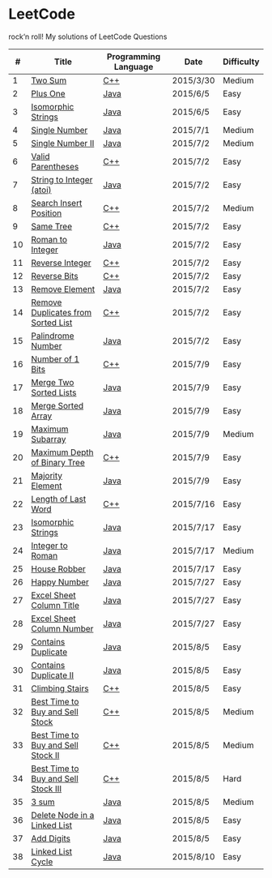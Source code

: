 # LeetCode
rock‘n roll!
My solutions of LeetCode Questions  

| #     |                 Title                  | Programming Language  | Date       | Difficulty  |
| ----- | -------------------------------------- | --------------------- | ---------- | ----------- |
| 1   |[Two Sum](https://leetcode.com/problems/two-sum/)|[C++](https://github.com/TonyFromDire/LeetCode/blob/master/src/two%20sum.cpp)|2015/3/30| Medium|
| 2   |[Plus One](https://leetcode.com/problems/plus-one/)|[Java](https://github.com/TonyFromDire/LeetCode/blob/master/src/plus%20one.java)|2015/6/5| Easy|
| 3   |[Isomorphic Strings ](https://leetcode.com/problems/isomorphic-strings/)|[Java](https://github.com/TonyFromDire/LeetCode/blob/master/src/plus%20one.java)|2015/6/5| Easy|
| 4   |[Single Number ](https://leetcode.com/problems/single-number/)|[Java](https://github.com/TonyFromDire/LeetCode/blob/master/src/Single%20Number.java)|2015/7/1| Medium|
| 5   |[Single Number II ](https://leetcode.com/problems/single-number-ii/)|[Java](https://github.com/TonyFromDire/LeetCode/blob/master/src/Single%20Number%20II.java)|2015/7/2| Medium|
| 6   |[Valid Parentheses ](https://leetcode.com/problems/valid-parentheses/)|[C++](https://github.com/TonyFromDire/LeetCode/blob/master/src/Valid%20Parentheses.cpp)|2015/7/2| Easy|
| 7   |[String to Integer (atoi) ](https://leetcode.com/problems/string-to-integer-atoi/)|[Java](https://github.com/TonyFromDire/LeetCode/blob/master/src/String%20to%20Integer%20(atoi)%20.java)|2015/7/2| Easy|
| 8   |[Search Insert Position ](https://leetcode.com/problems/search-insert-position/)|[C++](https://github.com/TonyFromDire/LeetCode/blob/master/src/Search%20Insert%20Position.cpp)|2015/7/2| Medium|
| 9   |[Same Tree ](https://leetcode.com/problems/same-tree/)|[C++](https://github.com/TonyFromDire/LeetCode/blob/master/src/Same%20Tree.cpp)|2015/7/2| Easy|
| 10   |[Roman to Integer ](https://leetcode.com/problems/roman-to-integer/)|[Java](https://github.com/TonyFromDire/LeetCode/blob/master/src/Roman%20to%20Integer.java)|2015/7/2| Easy|
| 11   |[Reverse Integer ](https://leetcode.com/problems/reverse-integer/)|[C++](https://github.com/TonyFromDire/LeetCode/blob/master/src/Reverse%20Integer.cpp)|2015/7/2| Easy|
| 12   |[Reverse Bits ](https://leetcode.com/problems/reverse-bits/)|[C++](https://github.com/TonyFromDire/LeetCode/blob/master/src/Reverse%20Bits.cpp)|2015/7/2| Easy|
| 13   |[Remove Element ](https://leetcode.com/problems/remove-element/)|[Java](https://github.com/TonyFromDire/LeetCode/blob/master/src/Remove%20Element.java)|2015/7/2| Easy|
| 14   |[Remove Duplicates from Sorted List ](https://leetcode.com/problems/remove-duplicates-from-sorted-list/)|[C++](https://github.com/TonyFromDire/LeetCode/blob/master/src/Remove%20Duplicates%20from%20Sorted%20List.cpp)|2015/7/2| Easy|
| 15   |[Palindrome Number ](https://leetcode.com/problems/palindrome-number/)|[Java](https://github.com/TonyFromDire/LeetCode/blob/master/src/Palindrome%20Number.java)|2015/7/2| Easy|
| 16   |[Number of 1 Bits ](https://leetcode.com/problems/number-of-1-bits/)|[C++](https://github.com/TonyFromDire/LeetCode/blob/master/src/Number%20of%201%20Bits.cpp)|2015/7/9| Easy|
| 17   |[Merge Two Sorted Lists ](https://leetcode.com/problems/merge-two-sorted-lists/)|[Java](https://github.com/TonyFromDire/LeetCode/blob/master/src/Merge%20Two%20Sorted%20Lists.java)|2015/7/9| Easy|
| 18   |[Merge Sorted Array ](https://leetcode.com/problems/merge-sorted-array/)|[Java](https://github.com/TonyFromDire/LeetCode/blob/master/src/Merge%20Sorted%20Array.java)|2015/7/9| Easy|
| 19   |[Maximum Subarray ](https://leetcode.com/problems/maximum-subarray/)|[Java](https://github.com/TonyFromDire/LeetCode/blob/master/src/Maximum%20Subarray.java)|2015/7/9| Medium|
| 20   |[Maximum Depth of Binary Tree ](https://leetcode.com/problems/maximum-depth-of-binary-tree/)|[C++](https://github.com/TonyFromDire/LeetCode/blob/master/src/Maximum%20Depth%20of%20Binary%20Tree.cpp)|2015/7/9| Easy|
| 21   |[Majority Element ](https://leetcode.com/problems/majority-element/)|[Java](https://github.com/TonyFromDire/LeetCode/blob/master/src/Majority%20Element.java)|2015/7/9| Easy|
| 22   |[Length of Last Word ](https://leetcode.com/problems/length-of-last-word/)|[C++](https://github.com/TonyFromDire/LeetCode/blob/master/src/Length%20of%20Last%20Word.cpp)|2015/7/16| Easy|
| 23   |[Isomorphic Strings ](https://leetcode.com/problems/isomorphic-strings/)|[Java](https://github.com/TonyFromDire/LeetCode/blob/master/src/Isomorphic%20Strings.java)|2015/7/17| Easy|
| 24   |[Integer to Roman ](https://leetcode.com/problems/integer-to-roman/)|[Java](https://github.com/TonyFromDire/LeetCode/blob/master/src/Integer%20to%20Roman.java)|2015/7/17| Medium|
| 25   |[House Robber ](https://leetcode.com/problems/house-robber/)|[Java](https://github.com/TonyFromDire/LeetCode/blob/master/src/House%20Robber%20.java)|2015/7/17| Easy|
| 26   |[Happy Number ](https://leetcode.com/problems/happy-number/)|[Java](https://github.com/TonyFromDire/LeetCode/blob/master/src/Happy%20Number.java)|2015/7/27| Easy|
| 27   |[Excel Sheet Column Title ](https://leetcode.com/problems/excel-sheet-column-title/)|[Java](https://github.com/TonyFromDire/LeetCode/blob/master/src/Excel%20Sheet%20Column%20Title.java)|2015/7/27| Easy|
| 28   |[Excel Sheet Column Number ](https://leetcode.com/problems/excel-sheet-column-number/)|[Java](https://github.com/TonyFromDire/LeetCode/blob/master/src/Excel%20Sheet%20Column%20Number.java)|2015/7/27| Easy|
| 29   |[Contains Duplicate ](https://leetcode.com/problems/contains-duplicate/)|[Java](https://github.com/TonyFromDire/LeetCode/blob/master/src/Contains%20Duplicate.java)|2015/8/5| Easy|
| 30   |[Contains Duplicate II ](https://leetcode.com/problems/contains-duplicate-ii/)|[Java](https://github.com/TonyFromDire/LeetCode/blob/master/src/Contains%20Duplicate%20II.java)|2015/8/5| Easy|
| 31   |[Climbing Stairs ](https://leetcode.com/problems/climbing-stairs/)|[C++](https://github.com/TonyFromDire/LeetCode/blob/master/src/Climbing%20Stairs.cpp)|2015/8/5| Easy|
| 32   |[Best Time to Buy and Sell Stock ](https://leetcode.com/problems/best-time-to-buy-and-sell-stock/)|[C++](https://github.com/TonyFromDire/LeetCode/blob/master/src/Best%20Time%20to%20Buy%20and%20Sell%20Stock.cpp)|2015/8/5| Medium|
| 33   |[Best Time to Buy and Sell Stock II ](https://leetcode.com/problems/best-time-to-buy-and-sell-stock-ii/)|[C++](https://github.com/TonyFromDire/LeetCode/blob/master/src/Best%20Time%20to%20Buy%20and%20Sell%20Stock%20II.cpp)|2015/8/5| Medium|
| 34   |[Best Time to Buy and Sell Stock III ](https://leetcode.com/problems/best-time-to-buy-and-sell-stock-iii/)|[C++](https://github.com/TonyFromDire/LeetCode/blob/master/src/Best%20Time%20to%20Buy%20and%20Sell%20Stock%20III.cpp)|2015/8/5| Hard|
| 35   |[3 sum ](https://leetcode.com/problems/3sum/)|[Java](https://github.com/TonyFromDire/LeetCode/blob/master/src/3%20sum.java)|2015/8/5| Medium|
| 36   |[Delete Node in a Linked List ](https://leetcode.com/problems/delete-node-in-a-linked-list/)|[Java](https://github.com/TonyFromDire/LeetCode/blob/master/src/Delete%20Node%20in%20a%20Linked%20List.java)|2015/8/5| Easy|
| 37   |[Add Digits ](https://leetcode.com/problems/add-digits/)|[Java](https://github.com/TonyFromDire/LeetCode/blob/master/src/Add%20Digits.java)|2015/8/5| Easy|
| 38   |[Linked List Cycle ](https://leetcode.com/problems/linked-list-cycle/)|[Java](https://github.com/TonyFromDire/LeetCode/blob/master/src/Linked%20List%20Cycle.java)|2015/8/10| Easy|
